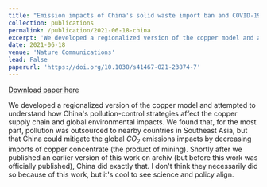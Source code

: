 ```yaml
---
title: "Emission impacts of China's solid waste import ban and COVID-19 in the copper supply chain"
collection: publications
permalink: /publication/2021-06-18-china
excerpt: 'We developed a regionalized version of the copper model and attempted to understand how China\'s pollution-control strategies affect the copper supply chain and global environmental impacts. We found that, for the most part, pollution was outsourced to nearby countries in Southeast Asia, but that China could mitigate the global $CO_2$ emissions impacts by decreasing imports of copper concentrate (the product of mining). Shortly after we published an earlier version of this work on archiv (but before this work was officially published), China did exactly that.'
date: 2021-06-18
venue: 'Nature Communications'
lead: False
paperurl: 'https://doi.org/10.1038/s41467-021-23874-7'
---
```


<a href='https://doi.org/10.1038/s41467-021-23874-7'>Download paper here</a>

We developed a regionalized version of the copper model and attempted to understand how China\'s pollution-control strategies affect the copper supply chain and global environmental impacts. We found that, for the most part, pollution was outsourced to nearby countries in Southeast Asia, but that China could mitigate the global $CO_2$ emissions impacts by decreasing imports of copper concentrate (the product of mining). Shortly after we published an earlier version of this work on archiv (but before this work was officially published), China did exactly that. I don't think they necessarily did so because of this work, but it's cool to see science and policy align.
